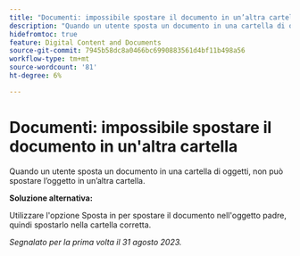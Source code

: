 ```yaml
---
title: "Documenti: impossibile spostare il documento in un’altra cartella"
description: "Quando un utente sposta un documento in una cartella di oggetti, non può spostare l’oggetto in un’altra cartella."
hidefromtoc: true
feature: Digital Content and Documents
source-git-commit: 7945b58dc8a0466bc6990883561d4bf11b498a56
workflow-type: tm+mt
source-wordcount: '81'
ht-degree: 6%

---
```



# Documenti: impossibile spostare il documento in un&#39;altra cartella

Quando un utente sposta un documento in una cartella di oggetti, non può spostare l’oggetto in un’altra cartella.

**Soluzione alternativa:**

Utilizzare l&#39;opzione Sposta in per spostare il documento nell&#39;oggetto padre, quindi spostarlo nella cartella corretta.

_Segnalato per la prima volta il 31 agosto 2023._

